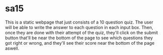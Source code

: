# sa15
This is a static webpage that just consists of a 10 question quiz. The user will be able to write the answer to each question in each input box. Then, once they are done with their attempt of the quiz, they'll click on the submit button that'll be near the bottom of the page to see which questions they got right or wrong, and they'll see their score near the bottom of the page aswell.
